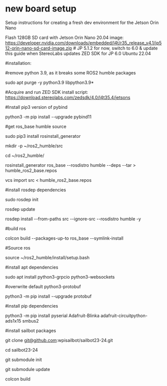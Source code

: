 # new board setup
Setup instructions for creating a fresh dev environment for the Jetson Orin Nano

Flash 128GB SD card with Jetson Orin Nano 20.04 image: https://developer.nvidia.com/downloads/embedded/l4t/r35_release_v4.1/jp512-orin-nano-sd-card-image.zip # JP 5.1.2 for now, switch to 6.0 & update this guide when StereoLabs updates ZED SDK for JP 6.0 Ubuntu 22.04

#installation:

#remove python 3.9, as it breaks some ROS2 humble packages

sudo apt purge -y python3.9 libpython3.9*

#Acquire and run ZED SDK install script: https://download.stereolabs.com/zedsdk/4.0/l4t35.4/jetsons

#Install pip3 version of pybind

python3 -m pip install --upgrade pybind11

#get ros_base humble source

sudo pip3 install rosinstall_generator

mkdir -p ~/ros2_humble/src

cd ~/ros2_humble/

rosinstall_generator ros_base --rosdistro humble --deps --tar > humble_ros2_base.repos

vcs import src < humble_ros2_base.repos

#install rosdep dependencies

sudo rosdep init

rosdep update

rosdep install --from-paths src --ignore-src --rosdistro humble -y

#build ros

colcon build --packages-up-to ros_base --symlink-install

#Source ros

source ~/ros2_humble/install/setup.bash

#install apt dependencies

sudo apt install python3-grpcio python3-websockets

#overwrite default python3-protobuf

python3 -m pip install --upgrade protobuf

#install pip dependencies

python3 -m pip install pyserial Adafruit-Blinka adafruit-circuitpython-ads1x15 smbus2 

#install sailbot packages

git clone git@github.com:wpisailbot/sailbot23-24.git

cd sailbot23-24

git submodule init

git submodule update

colcon build

